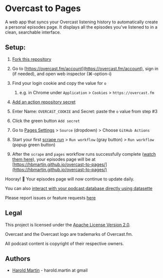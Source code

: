 # Overcast to Pages

A web app that syncs your Overcast listening history to automatically create a personal episodes page. It displays all the episodes you've listened to in a clean, searchable interface.

## Setup:

1. [Fork this repository](https://github.com/hbmartin/overcast-to-pages/fork)
2. Go to [https://overcast.fm/account](https://overcast.fm/account), sign in (if needed), and open web inspector (⌘-option-i)
3. Find your login cookie and copy the value for `o`
   1. e.g. in Chrome under `Application` > `Cookies` > `https://overcast.fm`

4. [Add an action repository secret](https://github.com/hbmartin/overcast-to-pages/settings/secrets/actions/new)
5. Enter Name: `OVERCAST_COOKIE` and Secret: paste the `o` value from step #3
6. Click the green button `Add secret`
7. Go to [Pages Settings](https://github.com/hbmartin/overcast-to-pages/settings/pages) > `Source` (dropdown) > Choose `GitHub Actions`
8. Start your first [scrape run](https://github.com/hbmartin/overcast-to-pages/actions/workflows/scrape.yml) > `Run workflow` (gray button) > `Run workflow` (popup green button)
9. After the `scrape` and `pages` workflow runs successfully complete ([watch them here](https://github.com/hbmartin/overcast-to-pages/actions)), your episodes page will be at [https://hbmartin.github.io/overcast-to-pages/](https://hbmartin.github.io/overcast-to-pages/)

Hooray! 🎉 Your episodes page will now continue to update daily.

You can also [interact with your podcast database directly using datasette](https://lite.datasette.io/?install=datasette-mp3-audio&url=https://hbmartin.github.io/overcast-to-pages/overcast.db#/overcast/)

Please report issues or feature requests [here](https://github.com/hbmartin/overcast-to-pages-template/issues)

## Legal

This project is licensed under the [Apache License Version 2.0](LICENSE.txt).

Overcast and the Overcast logo are trademarks of Overcast.fm.

All podcast content is copyright of their respective owners.

## Authors

* [Harold Martin](https://www.linkedin.com/in/harold-martin-98526971/) - harold.martin at gmail
